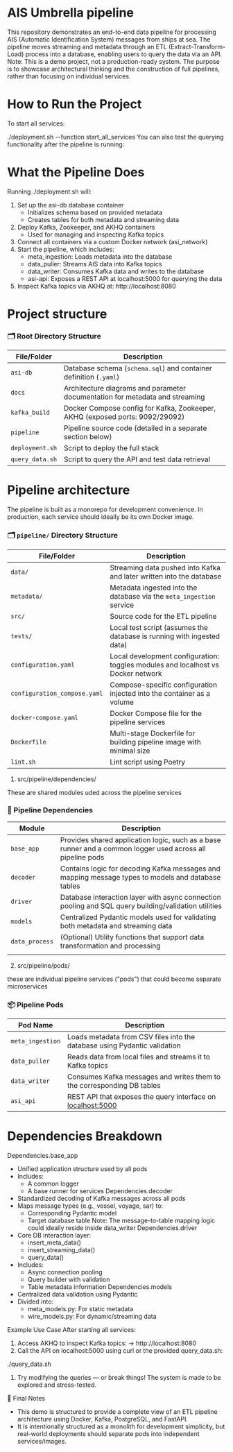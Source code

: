 # AIS Umbrella pipeline


This repository demonstrates an end-to-end data pipeline for processing AIS (Automatic Identification System) messages from ships at sea. The pipeline moves streaming and metadata through an ETL (Extract-Transform-Load) process into a database, enabling users to query the data via an API.
Note: This is a demo project, not a production-ready system. The purpose is to showcase architectural thinking and the construction of full pipelines, rather than focusing on individual services.

# How to Run the Project

To start all services:

./deployment.sh --function start_all_services
You can also test the querying functionality after the pipeline is running:


# What the Pipeline Does

Running ./deployment.sh will:
1. Set up the asi-db database container
    * Initializes schema based on provided metadata
    * Creates tables for both metadata and streaming data
2. Deploy Kafka, Zookeeper, and AKHQ containers
    * Used for managing and inspecting Kafka topics
3. Connect all containers via a custom Docker network (asi_network)
4. Start the pipeline, which includes:
    * meta_ingestion: Loads metadata into the database
    * data_puller: Streams AIS data into Kafka topics
    * data_writer: Consumes Kafka data and writes to the database
    * asi-api: Exposes a REST API at localhost:5000 for querying the data
5. Inspect Kafka topics via AKHQ at: http://localhost:8080

# Project structure

### 🗂️ Root Directory Structure

| File/Folder       | Description                                                                                     |
|-------------------|-------------------------------------------------------------------------------------------------|
| `asi-db`          | Database schema (`schema.sql`) and container definition (`.yaml`)                              |
| `docs`            | Architecture diagrams and parameter documentation for metadata and streaming                   |
| `kafka_build`     | Docker Compose config for Kafka, Zookeeper, AKHQ (exposed ports: 9092/29092)                   |
| `pipeline`        | Pipeline source code (detailed in a separate section below)                                    |
| `deployment.sh`   | Script to deploy the full stack                                                                |
| `query_data.sh`   | Script to query the API and test data retrieval                                                |


# Pipeline architecture 

The pipeline is built as a monorepo for development convenience. In production, each service should ideally be its own Docker image.


### 🗂️ `pipeline/` Directory Structure

| File/Folder                | Description                                                                                             |
|----------------------------|---------------------------------------------------------------------------------------------------------|
| `data/`                    | Streaming data pushed into Kafka and later written into the database                                    |
| `metadata/`                | Metadata ingested into the database via the `meta_ingestion` service                                    |
| `src/`                     | Source code for the ETL pipeline                                                                        |
| `tests/`                   | Local test script (assumes the database is running with ingested data)                                 |
| `configuration.yaml`       | Local development configuration: toggles modules and localhost vs Docker network                        |
| `configuration_compose.yaml` | Compose-specific configuration injected into the container as a volume                                |
| `docker-compose.yaml`      | Docker Compose file for the pipeline services                                                           |
| `Dockerfile`               | Multi-stage Dockerfile for building pipeline image with minimal size                                    |
| `lint.sh`                  | Lint script using Poetry                                                                                 |


1. src/pipeline/dependencies/

These are shared modules uded across the pipeline services

### 🧩 Pipeline Dependencies

| Module             | Description                                                                                              |
|--------------------|----------------------------------------------------------------------------------------------------------|
| `base_app`         | Provides shared application logic, such as a base runner and a common logger used across all pipeline pods |
| `decoder`          | Contains logic for decoding Kafka messages and mapping message types to models and database tables        |
| `driver`           | Database interaction layer with async connection pooling and SQL query building/validation utilities       |
| `models`           | Centralized Pydantic models used for validating both metadata and streaming data                          |
| `data_process`     | (Optional) Utility functions that support data transformation and processing                              |
                                 |

2. src/pipeline/pods/

these are individual pipeline services ("pods") that could become separate microservices

### 📦 Pipeline Pods

| Pod Name        | Description                                                                                  |
|-----------------|----------------------------------------------------------------------------------------------|
| `meta_ingestion`| Loads metadata from CSV files into the database using Pydantic validation                    |
| `data_puller`   | Reads data from local files and streams it to Kafka topics                                   |
| `data_writer`   | Consumes Kafka messages and writes them to the corresponding DB tables                       |
| `asi_api`       | REST API that exposes the query interface on [localhost:5000](http://localhost:5000)         |

 
# Dependencies Breakdown
Dependencies.base_app
* Unified application structure used by all pods
* Includes:
    * A common logger
    * A base runner for services
Dependencies.decoder
* Standardized decoding of Kafka messages across all pods
* Maps message types (e.g., vessel, voyage, sar) to:
    * Corresponding Pydantic model
    * Target database table
Note: The message-to-table mapping logic could ideally reside inside data_writer
Dependencies.driver
* Core DB interaction layer:
    * insert_meta_data()
    * insert_streaming_data()
    * query_data()
* Includes:
    * Async connection pooling
    * Query builder with validation
    * Table metadata information
Dependencies.models
* Centralized data validation using Pydantic
* Divided into:
    * meta_models.py: For static metadata
    * wire_models.py: For dynamic/streaming data

Example Use Case
After starting all services:
1. Access AKHQ to inspect Kafka topics: → http://localhost:8080
2. Call the API on localhost:5000 using curl or the provided query_data.sh:

./query_data.sh
1. Try modifying the queries — or break things! The system is made to be explored and stress-tested.

🏁 Final Notes
* This demo is structured to provide a complete view of an ETL pipeline architecture using Docker, Kafka, PostgreSQL, and FastAPI.
* It is intentionally structured as a monolith for development simplicity, but real-world deployments should separate pods into independent services/images.


